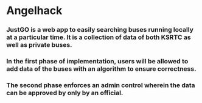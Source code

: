 # Angelhack

### JustGO is a web app to easily searching buses running locally at a particular time. It is a collection of data of both KSRTC as well as private buses. 

### In the first phase of implementation, users will be allowed to add data of the buses with an algorithm to ensure correctness. 

### The second phase enforces an admin control wherein the data can be approved by only by an official.
